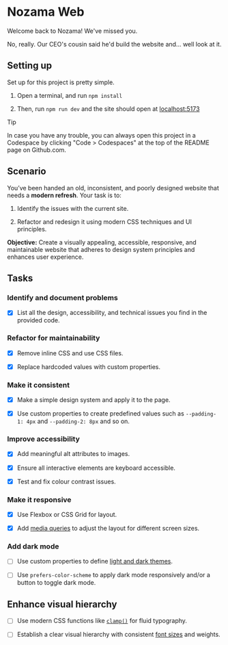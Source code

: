# Nozama Web

Welcome back to Nozama! We've missed you.

No, really. Our CEO's cousin said he'd build the website and... well look at it.

## Setting up

Set up for this project is pretty simple.

1. Open a terminal, and run `npm install`

2. Then, run `npm run dev` and the site should open at
   [localhost:5173](http://localhost:5173)

> [!TIP]
>
> In case you have any trouble, you can always open this project in a Codespace
> by clicking "Code > Codespaces" at the top of the README page on Github.com.

## Scenario

You’ve been handed an old, inconsistent, and poorly designed website that needs
a **modern refresh**. Your task is to:

1. Identify the issues with the current site.

2. Refactor and redesign it using modern CSS techniques and UI principles.

**Objective:** Create a visually appealing, accessible, responsive, and
maintainable website that adheres to design system principles and enhances user
experience.

## Tasks

### Identify and document problems

- [x] List all the design, accessibility, and technical issues you find in the
      provided code.

### Refactor for maintainability

- [x] Remove inline CSS and use CSS files.

- [x] Replace hardcoded values with custom properties.

### Make it consistent

- [x] Make a simple design system and apply it to the page.

- [x] Use custom properties to create predefined values such as
      `--padding-1: 4px` and `--padding-2: 8px` and so on.

### Improve accessibility

- [x] Add meaningful alt attributes to images.

- [x] Ensure all interactive elements are keyboard accessible.

- [x] Test and fix colour contrast issues.

### Make it responsive

- [X] Use Flexbox or CSS Grid for layout.

- [X] Add
      [media queries](https://tech-docs.corndel.com/html-css/media-queries.html)
      to adjust the layout for different screen sizes.

### Add dark mode

- [ ] Use custom properties to define
      [light and dark themes](https://tech-docs.corndel.com/html-css/dark-mode.html).

- [ ] Use `prefers-color-scheme` to apply dark mode responsively and/or a button
      to toggle dark mode.

## Enhance visual hierarchy

- [ ] Use modern CSS functions like
      [`clamp()`](https://tech-docs.corndel.com/html-css/selectors-and-functions.html#special-functions)
      for fluid typography.

- [ ] Establish a clear visual hierarchy with consistent
      [font sizes](https://typescale.com/) and weights.
